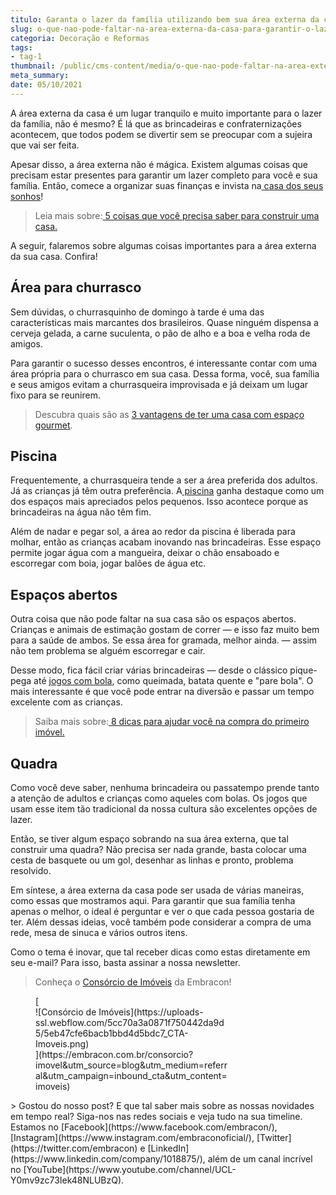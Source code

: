 ```yaml
---
titulo: Garanta o lazer da família utilizando bem sua área externa da casa
slug: o-que-nao-pode-faltar-na-area-externa-da-casa-para-garantir-o-lazer-da-familia
categoria: Decoração e Reformas
tags:
- tag-1
thumbnail: /public/cms-content/media/o-que-nao-pode-faltar-na-area-externa-da-casa-para-garantir-o-lazer-da-familia.jpg
meta_summary: 
date: 05/10/2021
---
```

A área externa da casa é um lugar tranquilo e muito importante para o lazer da família, não é mesmo? É lá que as brincadeiras e confraternizações acontecem, que todos podem se divertir sem se preocupar com a sujeira que vai ser feita.

Apesar disso, a área externa não é mágica. Existem algumas coisas que precisam estar presentes para garantir um lazer completo para você e sua família. Então, comece a organizar suas finanças e invista na[ casa dos seus sonhos](https://www.embracon.com.br/blog/como-construir-a-casa-dos-sonhos-guia-completo)!

> Leia mais sobre:[ 5 coisas que você precisa saber para construir uma casa.](https://www.embracon.com.br/blog/5-coisas-que-voce-precisa-saber-para-construir-uma-casa)

A seguir, falaremos sobre algumas coisas importantes para a área externa da sua casa. Confira!

Área para churrasco
-------------------

Sem dúvidas, o churrasquinho de domingo à tarde é uma das características mais marcantes dos brasileiros. Quase ninguém dispensa a cerveja gelada, a carne suculenta, o pão de alho e a boa e velha roda de amigos.

Para garantir o sucesso desses encontros, é interessante contar com uma área própria para o churrasco em sua casa. Dessa forma, você, sua família e seus amigos evitam a churrasqueira improvisada e já deixam um lugar fixo para se reunirem.

> Descubra quais são as [3 vantagens de ter uma casa com espaço gourmet](https://www.embracon.com.br/blog/3-vantagens-de-ter-uma-casa-com-espaco-gourmet).

Piscina
-------

Frequentemente, a churrasqueira tende a ser a área preferida dos adultos. Já as crianças já têm outra preferência. A[ piscina](https://www.embracon.com.br/blog/afinal-vale-a-pena-ter-uma-piscina-em-casa-confira-os-pros-e-contras) ganha destaque como um dos espaços mais apreciados pelos pequenos. Isso acontece porque as brincadeiras na água não têm fim.

Além de nadar e pegar sol, a área ao redor da piscina é liberada para molhar, então as crianças acabam inovando nas brincadeiras. Esse espaço permite jogar água com a mangueira, deixar o chão ensaboado e escorregar com boia, jogar balões de água etc.

Espaços abertos
---------------

Outra coisa que não pode faltar na sua casa são os espaços abertos. Crianças e animais de estimação gostam de correr — e isso faz muito bem para a saúde de ambos. Se essa área for gramada, melhor ainda. — assim não tem problema se alguém escorregar e cair.

Desse modo, fica fácil criar várias brincadeiras — desde o clássico pique-pega até [jogos com bola](https://diadeaprenderbrincando.org.br/resource/muito-alem-futebol-nove-brincadeiras-com-bola-para-criancas-se-divertirem/), como queimada, batata quente e "pare bola". O mais interessante é que você pode entrar na diversão e passar um tempo excelente com as crianças.

> Saiba mais sobre:[ 8 dicas para ajudar você na compra do primeiro imóvel.](https://www.embracon.com.br/blog/8-dicas-compra-primeiro-imovel)

Quadra
------

Como você deve saber, nenhuma brincadeira ou passatempo prende tanto a atenção de adultos e crianças como aqueles com bolas. Os jogos que usam esse item tão tradicional da nossa cultura são excelentes opções de lazer.

Então, se tiver algum espaço sobrando na sua área externa, que tal construir uma quadra? Não precisa ser nada grande, basta colocar uma cesta de basquete ou um gol, desenhar as linhas e pronto, problema resolvido.

Em síntese, a área externa da casa pode ser usada de várias maneiras, como essas que mostramos aqui. Para garantir que sua família tenha apenas o melhor, o ideal é perguntar e ver o que cada pessoa gostaria de ter. Além dessas ideias, você também pode considerar a compra de uma rede, mesa de sinuca e vários outros itens.

Como o tema é inovar, que tal receber dicas como estas diretamente em seu e-mail? Para isso, basta assinar a nossa newsletter.

> Conheça o [Consórcio de Imóveis](https://www.embracon.com.br/consorcio-de-imoveis) da Embracon!

<figure class="w-richtext-figure-type-image w-richtext-align-center" style="max-width:310px">[<div>![Consórcio de Imóveis](https://uploads-ssl.webflow.com/5cc70a3a0871f750442da9d5/5eb47cfe6bacb1bbd4d5bdc7_CTA-Imoveis.png)</div>](https://embracon.com.br/consorcio?imovel&utm_source=blog&utm_medium=referral&utm_campaign=inbound_cta&utm_content=imoveis)</figure>> Gostou do nosso post? E que tal saber mais sobre as nossas novidades em tempo real? Siga-nos nas redes sociais e veja tudo na sua timeline. Estamos no [Facebook](https://www.facebook.com/embracon/), [Instagram](https://www.instagram.com/embraconoficial/), [Twitter](https://twitter.com/embracon) e [LinkedIn](https://www.linkedin.com/company/1018875/), além de um canal incrível no [YouTube](https://www.youtube.com/channel/UCL-Y0mv9zc73Iek48NLUBzQ).
